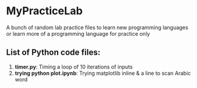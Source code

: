# MyPracticeLab
A bunch of random lab practice files to learn new programming languages or learn more of a programming language
for practice only


## List of Python code files:
1. **timer.py**:
Timing a loop of 10 iterations of inputs
2. **trying python plot.ipynb**:
Trying matplotlib inline & a line to scan Arabic word
